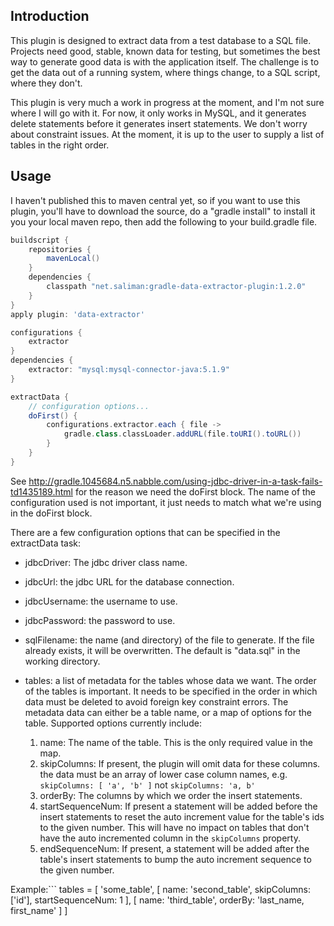 Introduction
------------

This plugin is designed to extract data from a test database to a SQL file.
Projects need good, stable, known data for testing, but sometimes the best way
to generate good data is with the application itself.  The challenge is to get
the data out of a running system, where things change, to a SQL script, where
they don't.

This plugin is very much a work in progress at the moment, and I'm not sure
where I will go with it.  For now, it only works in MySQL, and it generates
delete statements before it generates insert statements.  We don't worry about
constraint issues.  At the moment, it is up to the user to supply a list of
tables in the right order.

Usage
-----

I haven't published this to maven central yet, so if you want to use this
plugin, you'll have to download the source, do a "gradle install" to install
it you your local maven repo, then add the following to your build.gradle file.

```groovy
buildscript {
	repositories {
		mavenLocal()
	}
	dependencies {
		classpath "net.saliman:gradle-data-extractor-plugin:1.2.0"
	}
}
apply plugin: 'data-extractor'

configurations {
	extractor
}
dependencies {
	extractor: "mysql:mysql-connector-java:5.1.9"
}

extractData {
	// configuration options...
	doFirst() {
		configurations.extractor.each { file ->
			gradle.class.classLoader.addURL(file.toURI().toURL())
		}
	}
}
```

See http://gradle.1045684.n5.nabble.com/using-jdbc-driver-in-a-task-fails-td1435189.html
for the reason we need the doFirst block.  The name of the configuration used is
not important, it just needs to match what we're using in the doFirst block.

There are a few configuration options that can be specified in the extractData
task:

- jdbcDriver: The jdbc driver class name.

- jdbcUrl: the jdbc URL for the database connection.

- jdbcUsername: the username to use.

- jdbcPassword: the password to use.

- sqlFilename: the name (and directory) of the file to generate.  If the file
already exists, it will be overwritten.  The default is "data.sql" in the 
working directory.

- tables: a list of metadata for the tables whose data we want.  The order of
the tables is important.  It needs to be specified in the order in which data
must be deleted to avoid foreign key constraint errors.  The metadata data can
either be a table name, or a map of options for the table.  Supported options
currently include:
	1. name: The name of the table. This is the only required value in the map.
	2. skipColumns: If present, the plugin will omit data for these columns.
	   the data must be an array of lower case column names, e.g.
	   ```skipColumns: [ 'a', 'b' ]``` not ```skipColumns: 'a, b'```
	3. orderBy: The columns by which we order the insert statements.
	4. startSequenceNum: If present a statement will be added before the insert
	   statements to reset the auto increment value for the table's ids to the
	   given number. This will have no impact on tables that don't have the auto
	   incremented column in the ```skipColumns``` property.
	5. endSequenceNum: If present, a statement will be added after the table's
	   insert statements to bump the auto increment sequence to the given
	   number.

Example:```
tables = [
  'some_table',
  [ name: 'second_table', skipColumns: ['id'], startSequenceNum: 1 ],
  [ name: 'third_table', orderBy: 'last_name, first_name' ]
]
```
